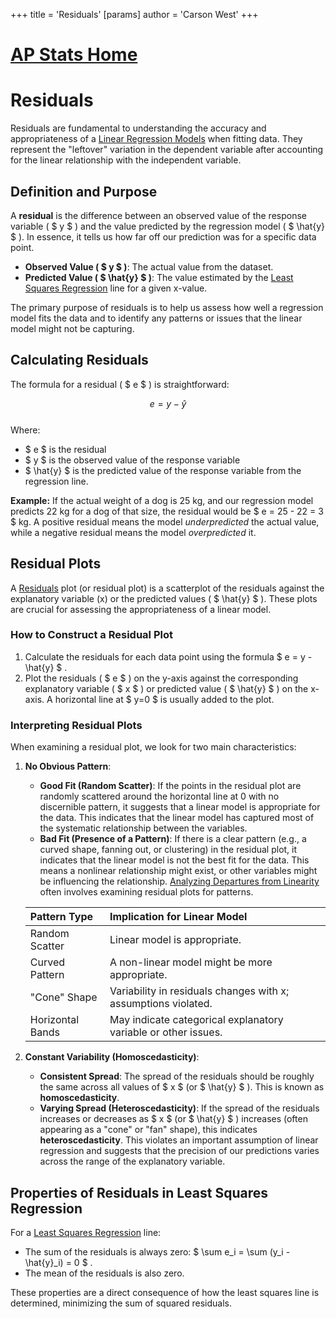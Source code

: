 +++
 title = 'Residuals'
[params]
	author = 'Carson West'
+++
# [AP Stats Home](./../ap-stats-home/)
# Residuals

Residuals are fundamental to understanding the accuracy and appropriateness of a [Linear Regression Models](./../linear-regression-models/) when fitting data. They represent the "leftover" variation in the dependent variable after accounting for the linear relationship with the independent variable.

## Definition and Purpose

A **residual** is the difference between an observed value of the response variable ( $ y $ ) and the value predicted by the regression model ( $ \hat{y} $ ). In essence, it tells us how far off our prediction was for a specific data point.

*   **Observed Value ( $ y $ )**: The actual value from the dataset.
*   **Predicted Value ( $ \hat{y} $ )**: The value estimated by the [Least Squares Regression](./../least-squares-regression/) line for a given x-value.

The primary purpose of residuals is to help us assess how well a regression model fits the data and to identify any patterns or issues that the linear model might not be capturing.

## Calculating Residuals

The formula for a residual ( $ e $ ) is straightforward:

 $$  e = y - \hat{y}
 $$  
Where:
*    $ e $  is the residual
*    $ y $  is the observed value of the response variable
*    $ \hat{y} $  is the predicted value of the response variable from the regression line.

**Example:**
If the actual weight of a dog is 25 kg, and our regression model predicts 22 kg for a dog of that size, the residual would be  $ e = 25 - 22 = 3 $  kg. A positive residual means the model *underpredicted* the actual value, while a negative residual means the model *overpredicted* it.

## Residual Plots

A [Residuals](./../residuals/) plot (or residual plot) is a scatterplot of the residuals against the explanatory variable (x) or the predicted values ( $ \hat{y} $ ). These plots are crucial for assessing the appropriateness of a linear model.

### How to Construct a Residual Plot

1.  Calculate the residuals for each data point using the formula  $ e = y - \hat{y} $ .
2.  Plot the residuals ( $ e $ ) on the y-axis against the corresponding explanatory variable ( $ x $ ) or predicted value ( $ \hat{y} $ ) on the x-axis. A horizontal line at  $ y=0 $  is usually added to the plot.

### Interpreting Residual Plots

When examining a residual plot, we look for two main characteristics:

1.  **No Obvious Pattern**:
    *   **Good Fit (Random Scatter)**: If the points in the residual plot are randomly scattered around the horizontal line at 0 with no discernible pattern, it suggests that a linear model is appropriate for the data. This indicates that the linear model has captured most of the systematic relationship between the variables.
    *   **Bad Fit (Presence of a Pattern)**: If there is a clear pattern (e.g., a curved shape, fanning out, or clustering) in the residual plot, it indicates that the linear model is not the best fit for the data. This means a nonlinear relationship might exist, or other variables might be influencing the relationship. [Analyzing Departures from Linearity](./../analyzing-departures-from-linearity/) often involves examining residual plots for patterns.

    | Pattern Type       | Implication for Linear Model                                   |
    | :----------------- | :------------------------------------------------------------- |
    | Random Scatter     | Linear model is appropriate.                                   |
    | Curved Pattern     | A non-linear model might be more appropriate.                  |
    | "Cone" Shape       | Variability in residuals changes with x; assumptions violated. |
    | Horizontal Bands   | May indicate categorical explanatory variable or other issues. |

2.  **Constant Variability (Homoscedasticity)**:
    *   **Consistent Spread**: The spread of the residuals should be roughly the same across all values of  $ x $  (or  $ \hat{y} $ ). This is known as **homoscedasticity**.
    *   **Varying Spread (Heteroscedasticity)**: If the spread of the residuals increases or decreases as  $ x $  (or  $ \hat{y} $ ) increases (often appearing as a "cone" or "fan" shape), this indicates **heteroscedasticity**. This violates an important assumption of linear regression and suggests that the precision of our predictions varies across the range of the explanatory variable.

## Properties of Residuals in Least Squares Regression

For a [Least Squares Regression](./../least-squares-regression/) line:

*   The sum of the residuals is always zero:  $ \sum e_i = \sum (y_i - \hat{y}_i) = 0 $ .
*   The mean of the residuals is also zero.

These properties are a direct consequence of how the least squares line is determined, minimizing the sum of squared residuals.